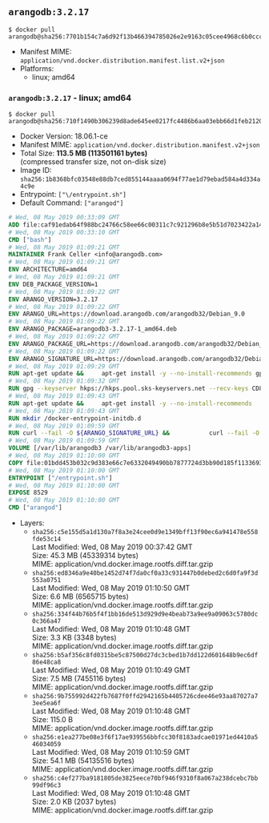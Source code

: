 ## `arangodb:3.2.17`

```console
$ docker pull arangodb@sha256:7701b154c7a6d92f13b466394785026e2e9163c05cee4968c6b0ccc6dacccc2c
```

-	Manifest MIME: `application/vnd.docker.distribution.manifest.list.v2+json`
-	Platforms:
	-	linux; amd64

### `arangodb:3.2.17` - linux; amd64

```console
$ docker pull arangodb@sha256:710f1490b306239d8ade645ee0217fc4486b6aa03ebb66d1feb212000f1fddb7
```

-	Docker Version: 18.06.1-ce
-	Manifest MIME: `application/vnd.docker.distribution.manifest.v2+json`
-	Total Size: **113.5 MB (113501161 bytes)**  
	(compressed transfer size, not on-disk size)
-	Image ID: `sha256:1b8368bfc03548e88db7ced855144aaaa0694f77ae1d79ebad584a4d334a4c9e`
-	Entrypoint: `["\/entrypoint.sh"]`
-	Default Command: `["arangod"]`

```dockerfile
# Wed, 08 May 2019 00:33:09 GMT
ADD file:caf91edab64f988bc24766c58ee66c00311c7c921296b8e5b51d7023422a1485 in / 
# Wed, 08 May 2019 00:33:10 GMT
CMD ["bash"]
# Wed, 08 May 2019 01:09:21 GMT
MAINTAINER Frank Celler <info@arangodb.com>
# Wed, 08 May 2019 01:09:21 GMT
ENV ARCHITECTURE=amd64
# Wed, 08 May 2019 01:09:21 GMT
ENV DEB_PACKAGE_VERSION=1
# Wed, 08 May 2019 01:09:22 GMT
ENV ARANGO_VERSION=3.2.17
# Wed, 08 May 2019 01:09:22 GMT
ENV ARANGO_URL=https://download.arangodb.com/arangodb32/Debian_9.0
# Wed, 08 May 2019 01:09:22 GMT
ENV ARANGO_PACKAGE=arangodb3-3.2.17-1_amd64.deb
# Wed, 08 May 2019 01:09:22 GMT
ENV ARANGO_PACKAGE_URL=https://download.arangodb.com/arangodb32/Debian_9.0/amd64/arangodb3-3.2.17-1_amd64.deb
# Wed, 08 May 2019 01:09:22 GMT
ENV ARANGO_SIGNATURE_URL=https://download.arangodb.com/arangodb32/Debian_9.0/amd64/arangodb3-3.2.17-1_amd64.deb.asc
# Wed, 08 May 2019 01:09:29 GMT
RUN apt-get update &&     apt-get install -y --no-install-recommends gpg dirmngr     &&     rm -rf /var/lib/apt/lists/*
# Wed, 08 May 2019 01:09:32 GMT
RUN gpg --keyserver hkps://hkps.pool.sks-keyservers.net --recv-keys CD8CB0F1E0AD5B52E93F41E7EA93F5E56E751E9B
# Wed, 08 May 2019 01:09:43 GMT
RUN apt-get update &&     apt-get install -y --no-install-recommends         libjemalloc1         ca-certificates         pwgen         curl         numactl     &&     rm -rf /var/lib/apt/lists/*
# Wed, 08 May 2019 01:09:43 GMT
RUN mkdir /docker-entrypoint-initdb.d
# Wed, 08 May 2019 01:09:59 GMT
RUN curl --fail -O ${ARANGO_SIGNATURE_URL} &&           curl --fail -O ${ARANGO_PACKAGE_URL} &&             gpg --verify ${ARANGO_PACKAGE}.asc &&     (echo arangodb3 arangodb3/password password test | debconf-set-selections) &&     (echo arangodb3 arangodb3/password_again password test | debconf-set-selections) &&     DEBIAN_FRONTEND="noninteractive" dpkg -i ${ARANGO_PACKAGE} &&     rm -rf /var/lib/arangodb3/* &&     sed -ri         -e 's!127\.0\.0\.1!0.0.0.0!g'         -e 's!^(file\s*=).*!\1 -!'         -e 's!^\s*uid\s*=.*!!'         /etc/arangodb3/arangod.conf     && chgrp 0 /var/lib/arangodb3 /var/lib/arangodb3-apps     && chmod 775 /var/lib/arangodb3 /var/lib/arangodb3-apps     &&     rm -f ${ARANGO_PACKAGE}*
# Wed, 08 May 2019 01:09:59 GMT
VOLUME [/var/lib/arangodb3 /var/lib/arangodb3-apps]
# Wed, 08 May 2019 01:10:00 GMT
COPY file:01bdd453b032c9d383e66c7e6332049490bb7877724d3bb90d185f11336934d2 in /entrypoint.sh 
# Wed, 08 May 2019 01:10:00 GMT
ENTRYPOINT ["/entrypoint.sh"]
# Wed, 08 May 2019 01:10:00 GMT
EXPOSE 8529
# Wed, 08 May 2019 01:10:00 GMT
CMD ["arangod"]
```

-	Layers:
	-	`sha256:c5e155d5a1d130a7f8a3e24cee0d9e1349bff13f90ec6a941478e558fde53c14`  
		Last Modified: Wed, 08 May 2019 00:37:42 GMT  
		Size: 45.3 MB (45339314 bytes)  
		MIME: application/vnd.docker.image.rootfs.diff.tar.gzip
	-	`sha256:ed8346a9e40be1452d74f7da0cf0a33c931447b0debed2c6d0fa9f3d553a0751`  
		Last Modified: Wed, 08 May 2019 01:10:50 GMT  
		Size: 6.6 MB (6565715 bytes)  
		MIME: application/vnd.docker.image.rootfs.diff.tar.gzip
	-	`sha256:334f44b76b5f4f1bb16de513d929d9e4beab73a9ee9a09063c5780dc0c366a47`  
		Last Modified: Wed, 08 May 2019 01:10:48 GMT  
		Size: 3.3 KB (3348 bytes)  
		MIME: application/vnd.docker.image.rootfs.diff.tar.gzip
	-	`sha256:b5af356c8fd0315be5c87500d27dc3cbed1b7dd122d601648b9ec6df86e48ca8`  
		Last Modified: Wed, 08 May 2019 01:10:49 GMT  
		Size: 7.5 MB (7455116 bytes)  
		MIME: application/vnd.docker.image.rootfs.diff.tar.gzip
	-	`sha256:9b755992d422fb7687f0ffd2942165b4405726cdee46e93aa87027a73ee5ea6f`  
		Last Modified: Wed, 08 May 2019 01:10:48 GMT  
		Size: 115.0 B  
		MIME: application/vnd.docker.image.rootfs.diff.tar.gzip
	-	`sha256:e1ea277be08e3f6f17ae939556bbfcc30f8183adcae01971ed4410a546034059`  
		Last Modified: Wed, 08 May 2019 01:10:59 GMT  
		Size: 54.1 MB (54135516 bytes)  
		MIME: application/vnd.docker.image.rootfs.diff.tar.gzip
	-	`sha256:c4ef277ba9181805de3825eece70bf946f9310f8a067a238dcebc7bb99df96c3`  
		Last Modified: Wed, 08 May 2019 01:10:48 GMT  
		Size: 2.0 KB (2037 bytes)  
		MIME: application/vnd.docker.image.rootfs.diff.tar.gzip
